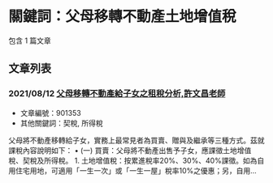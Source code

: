 # 關鍵詞：父母移轉不動產土地增值稅

包含 1 篇文章

## 文章列表

### 2021/08/12 [父母移轉不動產給子女之租稅分析,許文昌老師](../../articles/901353_%E7%88%B6%E6%AF%8D%E7%A7%BB%E8%BD%89%E4%B8%8D%E5%8B%95%E7%94%A2%E7%B5%A6%E5%AD%90%E5%A5%B3%E4%B9%8B%E7%A7%9F%E7%A8%85%E5%88%86%E6%9E%90%2C%E8%A8%B1%E6%96%87%E6%98%8C%E8%80%81%E5%B8%AB.md)
- 文章編號：901353
- 其他關鍵詞：契稅, 所得稅

父母將不動產移轉給子女，實務上最常見者為買賣、贈與及繼承等三種方式。茲就課稅內容說明如下： • (一) 買賣：父母將不動產出售予子女，應課徵土地增值稅、契稅及所得稅。 1. 土地增值稅：按累進稅率20%、30%、40%課徵。如為自用住宅用地，可適用「一生一次」或「一生一屋」稅率10%之優惠；另，自用...
